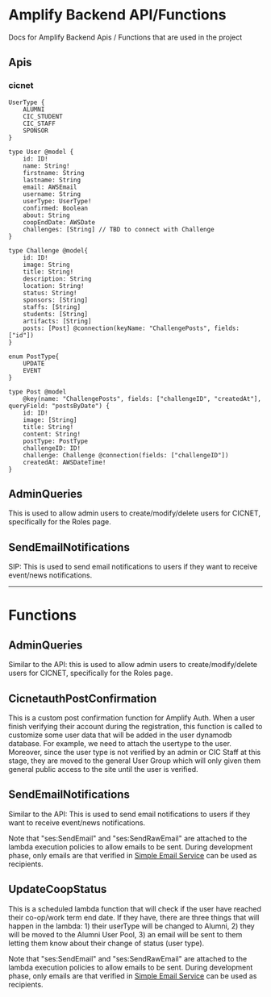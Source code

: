 # Amplify Backend API/Functions
Docs for Amplify Backend Apis / Functions that are used in the project


## Apis

### cicnet

    UserType {
        ALUMNI
        CIC_STUDENT
        CIC_STAFF
        SPONSOR
    }

    type User @model {
        id: ID!
        name: String!
        firstname: String
        lastname: String
        email: AWSEmail
        username: String
        userType: UserType!
        confirmed: Boolean
        about: String
        coopEndDate: AWSDate
        challenges: [String] // TBD to connect with Challenge
    }

    type Challenge @model{
        id: ID!
        image: String
        title: String!
        description: String
        location: String!
        status: String!
        sponsors: [String]
        staffs: [String]
        students: [String]
        artifacts: [String]
        posts: [Post] @connection(keyName: "ChallengePosts", fields: ["id"])
    }

    enum PostType{
        UPDATE
        EVENT
    }

    type Post @model 
        @key(name: "ChallengePosts", fields: ["challengeID", "createdAt"], queryField: "postsByDate") {
        id: ID!
        image: [String]
        title: String!
        content: String!
        postType: PostType
        challengeID: ID!
        challenge: Challenge @connection(fields: ["challengeID"])
        createdAt: AWSDateTime!
    }



## AdminQueries

This is used to allow admin users to create/modify/delete users for CICNET, specifically for the Roles page.

## SendEmailNotifications
SIP: This is used to send email notifications to users if they want to receive event/news notifications. 


<hr>

# Functions

## AdminQueries
Similar to the API: this is used to allow admin users to create/modify/delete users for CICNET, specifically for the Roles page.

## CicnetauthPostConfirmation
This is a custom post confirmation function for Amplify Auth. When a user finish verifying their account during the registration, this function is called to customize some user data that will be added in the user dynamodb database. For example, we need to attach the usertype to the user. Moreover, since the user type is not verified by an admin or CIC Staff at this stage, they are moved to the general User Group which will only given them general public access to the site until the user is verified.

## SendEmailNotifications
Similar to the API: This is used to send email notifications to users if they want to receive event/news notifications. 

Note that "ses:SendEmail" and "ses:SendRawEmail" are attached to the lambda execution policies to allow emails to be sent. During development phase, only emails are that verified in [Simple Email Service](https://aws.amazon.com/ses/) can be used as recipients.

## UpdateCoopStatus
This is a scheduled lambda function that will check if the user have reached their co-op/work term end date. If they have, there are three things that will happen in the lambda: 1) their userType will be changed to Alumni, 2) they will be moved to the Alumni User Pool, 3) an email will be sent to them letting them know about their change of status (user type).

Note that "ses:SendEmail" and "ses:SendRawEmail" are attached to the lambda execution policies to allow emails to be sent. During development phase, only emails are that verified in [Simple Email Service](https://aws.amazon.com/ses/) can be used as recipients.